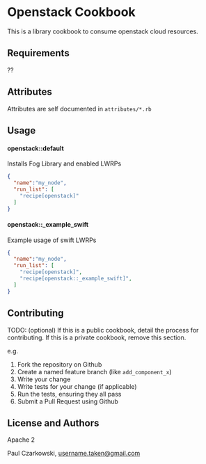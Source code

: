 Openstack Cookbook
==================

This is a library cookbook to consume openstack cloud resources.

Requirements
------------

??

Attributes
----------

Attributes are self documented in `attributes/*.rb`

Usage
-----
#### openstack::default

Installs Fog Library and enabled LWRPs

```json
{
  "name":"my_node",
  "run_list": [
    "recipe[openstack]"
  ]
}
```

#### openstack::_example_swift

Example usage of swift LWRPs

```json
{
  "name":"my_node",
  "run_list": [
    "recipe[openstack]",
    "recipe[openstack::_example_swift]",
  ]
}
```

Contributing
------------
TODO: (optional) If this is a public cookbook, detail the process for contributing. If this is a private cookbook, remove this section.

e.g.
1. Fork the repository on Github
2. Create a named feature branch (like `add_component_x`)
3. Write your change
4. Write tests for your change (if applicable)
5. Run the tests, ensuring they all pass
6. Submit a Pull Request using Github

License and Authors
-------------------

Apache 2

Paul Czarkowski,  username.taken@gmail.com
